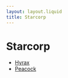 ```yaml
---
layout: layout.liquid
title: Starcorp
---
```


# Starcorp

- [Hyrax](/characters/hyrax/)
- [Peacock](/characters/peacock/)